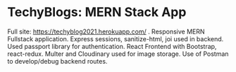 # TechyBlogs: MERN Stack App
Full site: https://techyblog2021.herokuapp.com/ . Responsive MERN Fullstack application. Express sessions, sanitize-html, joi used in backend. Used passport library for authentication. React Frontend with Bootstrap, react-redux. 
Multer and Cloudinary used for image storage. Use of Postman to develop/debug backend routes.
